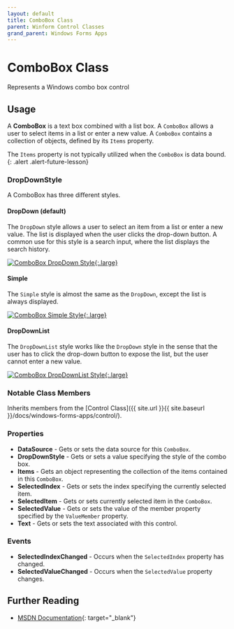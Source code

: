 ```yaml
---
layout: default
title: ComboBox Class
parent: Winform Control Classes
grand_parent: Windows Forms Apps
---
```


# ComboBox Class

Represents a Windows combo box control

## Usage

A **ComboBox** is a text box combined with a list box. A `ComboBox` allows a user to select items in a list or enter a new value. A `ComboBox` contains a collection of objects, defined by its `Items` property.

The `Items` property is not typically utilized when the `ComboBox` is data bound.
{: .alert .alert-future-lesson}

### DropDownStyle

A ComboBox has three different styles.

#### DropDown (default)

The `DropDown` style allows a user to select an item from a list or enter a new value. The list is displayed when the user clicks the drop-down button. A common use for this style is a search input, where the list displays the search history.

[![ComboBox DropDown Style](../images/combobox/combobox-dropdown.png "ComboBox DropDown Style"){:.large}](../images/combobox/combobox-dropdown.png)

#### Simple

The `Simple` style is almost the same as the `DropDown`, except the list is always displayed.

[![ComboBox Simple Style](../images/combobox/combobox-simple.png "ComboBox Simple Style"){:.large}](../images/combobox/combobox-simple.png)

#### DropDownList

The `DropDownList` style works like the `DropDown` style in the sense that the user has to click the drop-down button to expose the list, but the user cannot enter a new value.

[![ComboBox DropDownList Style](../images/combobox/combobox-dropdownlist.png "ComboBox DropDownList Style"){:.large}](../images/combobox/combobox-dropdownlist.png)

### Notable Class Members

Inherits members from the [Control Class]({{ site.url }}{{ site.baseurl }}/docs/windows-forms-apps/control/).

### Properties

* **DataSource** - Gets or sets the data source for this `ComboBox`.
* **DropDownStyle** - Gets or sets a value specifying the style of the combo box.
* **Items** - Gets an object representing the collection of the items contained in this `ComboBox`.
* **SelectedIndex** - Gets or sets the index specifying the currently selected item.
* **SelectedItem** - Gets or sets currently selected item in the `ComboBox`.
* **SelectedValue** - Gets or sets the value of the member property specified by the `ValueMember` property.
* **Text** - Gets or sets the text associated with this control.

### Events

* **SelectedIndexChanged** - Occurs when the `SelectedIndex` property has changed.
* **SelectedValueChanged** - Occurs when the `SelectedValue` property changes.

## Further Reading

* [MSDN Documentation](https://docs.microsoft.com/en-us/dotnet/api/system.windows.forms.combobox){: target="_blank"}